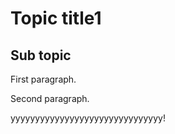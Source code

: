 # Topic title1

## Sub topic

First paragraph.

Second paragraph.

yyyyyyyyyyyyyyyyyyyyyyyyyyyyyyy!


